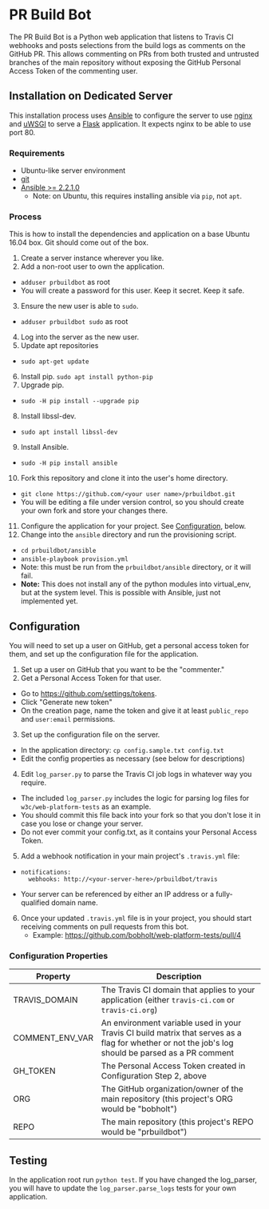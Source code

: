 # PR Build Bot
The PR Build Bot is a Python web application that listens to Travis CI webhooks
and posts selections from the build logs as comments on the GitHub PR. This
allows commenting on PRs from both trusted and untrusted branches of the main
repository without exposing the GitHub Personal Access Token of the commenting
user.


## Installation on Dedicated Server

This installation process uses [Ansible](http://docs.ansible.com/) to configure
the server to use [nginx](http://nginx.org/) and
[uWSGI](http://uwsgi-docs.readthedocs.io/en/latest/) to serve a
[Flask](http://flask.pocoo.org/) application. It expects nginx to be able to
use port 80.

### Requirements

- Ubuntu-like server environment
- [git](https://git-scm.com/downloads)
- [Ansible >= 2.2.1.0](http://docs.ansible.com/ansible/intro_installation.html#latest-releases-via-pip)
  - Note: on Ubuntu, this requires installing ansible via `pip`, not `apt`.

### Process

This is how to install the dependencies and application on a base Ubuntu 16.04
box. Git should come out of the box.

1. Create a server instance wherever you like.
2. Add a non-root user to own the application.
  - `adduser prbuildbot` as root
  - You will create a password for this user. Keep it secret. Keep it safe.
3. Ensure the new user is able to `sudo`.
  - `adduser prbuildbot sudo` as root
4. Log into the server as the new user.
5. Update apt repositories
  - `sudo apt-get update`
6. Install pip.
    `sudo apt install python-pip`
7. Upgrade pip.
  - `sudo -H pip install --upgrade pip`
8. Install libssl-dev.
  - `sudo apt install libssl-dev`
9. Install Ansible.
  - `sudo -H pip install ansible`
10. Fork this repository and clone it into the user's home directory.
  - `git clone https://github.com/<your user name>/prbuildbot.git`
  - You will be editing a file under version control, so you should create your
    own fork and store your changes there.
11. Configure the application for your project. See
    [Configuration](#configuration), below.
12. Change into the `ansible` directory and run the provisioning script.
  - `cd prbuildbot/ansible`
  - `ansible-playbook provision.yml`
  - Note: this must be run from the `prbuildbot/ansible` directory, or it
    will fail.
  - **Note:** This does not install any of the python modules into virtual_env,
    but at the system level. This is possible with Ansible, just not implemented
    yet.


## Configuration

You will need to set up a user on GitHub, get a personal access token for them,
and set up the configuration file for the application.

1. Set up a user on GitHub that you want to be the "commenter."
2. Get a Personal Access Token for that user.
  - Go to https://github.com/settings/tokens.
  - Click "Generate new token"
  - On the creation page, name the token and give it at least `public_repo`
    and `user:email` permissions.
3. Set up the configuration file on the server.
  - In the application directory: `cp config.sample.txt config.txt`
  - Edit the config properties as necessary (see below for descriptions)
4. Edit `log_parser.py` to parse the Travis CI job logs in whatever way you
   require.
  - The included `log_parser.py` includes the logic for parsing log files for
    `w3c/web-platform-tests` as an example.
  - You should commit this file back into your fork so that you don't lose it
    in case you lose or change your server.
  - Do not ever commit your config.txt, as it contains your Personal Access
    Token.
5. Add a webhook notification in your main project's `.travis.yml` file:
  - ```
    notifications:
      webhooks: http://<your-server-here>/prbuildbot/travis
    ```
  - Your server can be referenced by either an IP address or a fully-qualified
    domain name.
6. Once your updated `.travis.yml` file is in your project, you should start
   receiving comments on pull requests from this bot.
   - Example: https://github.com/bobholt/web-platform-tests/pull/4

### Configuration Properties

| Property        | Description                                                                                                                                         |
|-----------------|-----------------------------------------------------------------------------------------------------------------------------------------------------|
| TRAVIS_DOMAIN   | The Travis CI domain that applies to your application (either `travis-ci.com` or `travis-ci.org`)                                                                   |
| COMMENT_ENV_VAR | An environment variable used in your Travis CI build matrix that serves as a flag for whether or not the job's log should be parsed as a PR comment |
| GH_TOKEN        | The Personal Access Token created in Configuration Step 2, above                                                                                    |
| ORG             | The GitHub organization/owner of the main repository (this project's ORG would be "bobholt")                                                        |
| REPO            | The main repository (this project's REPO would be "prbuildbot")                                                                                     |

## Testing

In the application root run `python test`. If you have changed the log_parser,
you will have to update the `log_parser.parse_logs` tests for your own
application.
